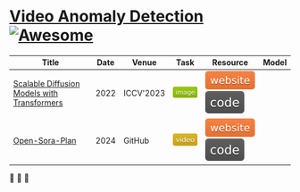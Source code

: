 
# [Video Anomaly Detection](https://github.com/vt-le/Video-Anomaly-Detection) [![Awesome](https://cdn.rawgit.com/sindresorhus/awesome/d7305f38d29fed78fa85652e3a63e154dd8e8829/media/badge.svg)](https://github.com/sindresorhus/awesome)

| Title | Date | Venue | Task | Resource | Model |
| --- | --- | --- | --- | --- | --- |
| [Scalable Diffusion Models with Transformers](https://arxiv.org/abs/2212.09748) | 2022 | ICCV'2023 | ![](./assets/image.svg) | [![](./assets/website.svg)](https://www.wpeebles.com/DiT) [![](./assets/code.svg)](https://github.com/facebookresearch/DiT) |  |
| [Open-Sora-Plan](https://pku-yuangroup.github.io/Open-Sora-Plan/) | 2024 | GitHub | ![](./assets/video.svg) | [![](./assets/website.svg)](https://pku-yuangroup.github.io/Open-Sora-Plan/) [![](./assets/code.svg)](https://github.com/PKU-YuanGroup/Open-Sora-Plan) |  |

🚀 🚀 🚀
